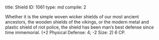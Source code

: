 title:          Shield
ID:             1061
type:           md
compile:        2



Whether it is the simple woven wicker shields of our most ancient ancestors, the wooden shields of the vikings, or the modern metal and plastic shield of riot police, the shield has been man’s best defense since time immemorial. (+2 Physical Defense: 4; -2 Size: 2) 6 CP.